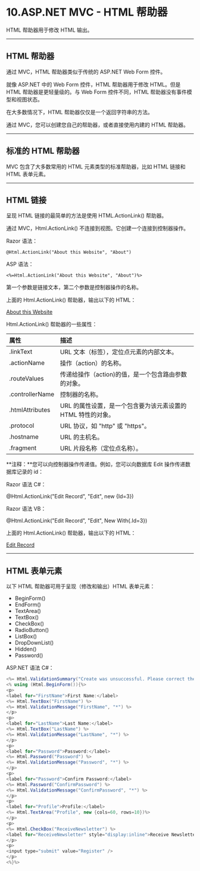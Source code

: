 # 10.ASP.NET MVC - HTML 帮助器

HTML 帮助器用于修改 HTML 输出。

------

## HTML 帮助器

通过 MVC，HTML 帮助器类似于传统的 ASP.NET Web Form 控件。

就像 ASP.NET 中的 Web Form 控件，HTML 帮助器用于修改 HTML。但是 HTML 帮助器是更轻量级的。与 Web Form 控件不同，HTML 帮助器没有事件模型和视图状态。

在大多数情况下，HTML 帮助器仅仅是一个返回字符串的方法。

通过 MVC，您可以创建您自己的帮助器，或者直接使用内建的 HTML 帮助器。

------

## 标准的 HTML 帮助器

MVC 包含了大多数常用的 HTML 元素类型的标准帮助器，比如 HTML 链接和 HTML 表单元素。

------

## HTML 链接

呈现 HTML 链接的最简单的方法是使用 HTML.ActionLink() 帮助器。

通过 MVC，Html.ActionLink() 不连接到视图。它创建一个连接到控制器操作。

Razor 语法：

```
@Html.ActionLink("About this Website", "About")
```

ASP 语法：

```
<%=Html.ActionLink("About this Website", "About")%>
```

第一个参数是链接文本，第二个参数是控制器操作的名称。

上面的 Html.ActionLink() 帮助器，输出以下的 HTML：

<a href="/Home/About">About this Website</a>

Html.ActionLink() 帮助器的一些属性：

| 属性            | 描述                                                         |
| :-------------- | :----------------------------------------------------------- |
| .linkText       | URL 文本（标签），定位点元素的内部文本。                     |
| .actionName     | 操作（action）的名称。                                       |
| .routeValues    | 传递给操作（action)的值，是一个包含路由参数的对象。          |
| .controllerName | 控制器的名称。                                               |
| .htmlAttributes | URL 的属性设置，是一个包含要为该元素设置的 HTML 特性的对象。 |
| .protocol       | URL 协议，如 "http" 或 "https"。                             |
| .hostname       | URL 的主机名。                                               |
| .fragment       | URL 片段名称（定位点名称）。                                 |

**注释：**您可以向控制器操作传递值。例如，您可以向数据库 Edit 操作传递数据库记录的 id：

Razor 语法 C#：

@Html.ActionLink("Edit Record", "Edit", new {Id=3})

Razor 语法 VB：

@Html.ActionLink("Edit Record", "Edit", New With{.Id=3})

上面的 Html.ActionLink() 帮助器，输出以下的 HTML：

<a href="/Home/Edit/3">Edit Record</a>

------

## HTML 表单元素

以下 HTML 帮助器可用于呈现（修改和输出）HTML 表单元素：

- BeginForm()
- EndForm()
- TextArea()
- TextBox()
- CheckBox()
- RadioButton()
- ListBox()
- DropDownList()
- Hidden()
- Password()

ASP.NET 语法 C#：

```c#
<%= Html.ValidationSummary("Create was unsuccessful. Please correct the errors and try again.") %>
<% using (Html.BeginForm()){%>
<p>
<label for="FirstName">First Name:</label>
<%= Html.TextBox("FirstName") %>
<%= Html.ValidationMessage("FirstName", "*") %>
</p>
<p>
<label for="LastName">Last Name:</label>
<%= Html.TextBox("LastName") %>
<%= Html.ValidationMessage("LastName", "*") %>
</p>
<p>
<label for="Password">Password:</label>
<%= Html.Password("Password") %>
<%= Html.ValidationMessage("Password", "*") %>
</p>
<p>
<label for="Password">Confirm Password:</label>
<%= Html.Password("ConfirmPassword") %>
<%= Html.ValidationMessage("ConfirmPassword", "*") %>
</p>
<p>
<label for="Profile">Profile:</label>
<%= Html.TextArea("Profile", new {cols=60, rows=10})%>
</p>
<p>
<%= Html.CheckBox("ReceiveNewsletter") %>
<label for="ReceiveNewsletter" style="display:inline">Receive Newsletter?</label>
</p>
<p>
<input type="submit" value="Register" />
</p>
<%}%>
```

